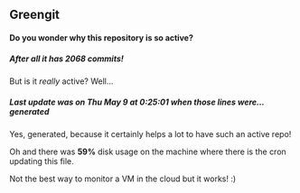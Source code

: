 ## Greengit

#### Do you wonder why this repository is so active?

##### After all it has 2068 commits!

But is it *really* active? Well...

##### Last update was on Thu May 9 at 0:25:01 when those lines were... generated

Yes, generated, because it certainly helps a lot to have such an active repo!

Oh and there was **59%** disk usage on the machine
where there is the cron updating this file.

Not the best way to monitor a VM in the cloud but it works! :)
